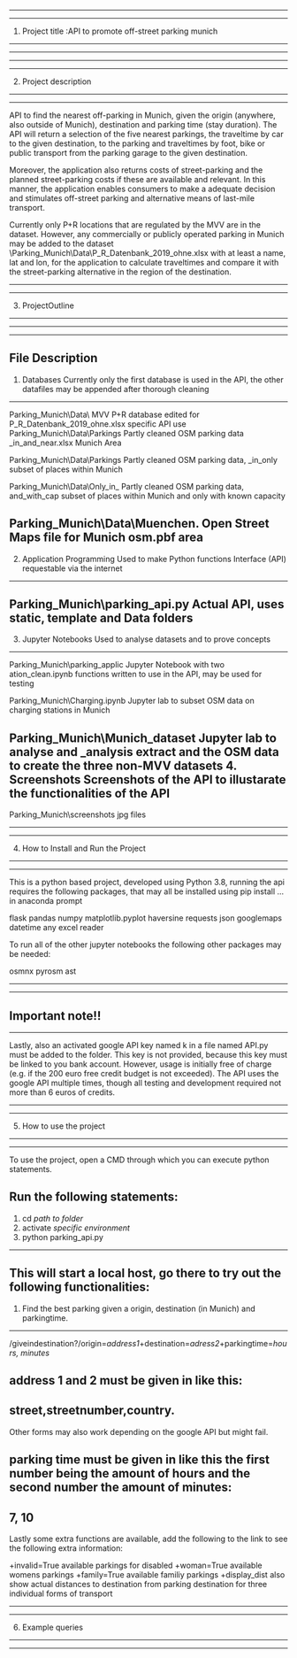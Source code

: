 -----------------------------------------------------------------	
-----------------------------------------------------------------	
1. Project title :API to promote off-street parking munich
-----------------------------------------------------------------	
-----------------------------------------------------------------	

-----------------------------------------------------------------	
-----------------------------------------------------------------	
2. Project description
-----------------------------------------------------------------	
-----------------------------------------------------------------	

API to find the nearest off-parking in Munich, given the origin (anywhere, also outside of Munich), destination and parking time (stay duration). The API will return a selection of the five nearest parkings, the traveltime by car to the given destination, to the parking and traveltimes by foot, bike or public transport from the parking garage to the given destination. 

Moreover, the application also returns costs of street-parking and the planned street-parking costs if these are available and relevant. In this manner, the application enables consumers to make a adequate decision and stimulates off-street parking and alternative means of last-mile transport.

Currently only P+R locations that are regulated by the MVV are in the dataset. However, any commercially or publicly operated parking in Munich may be added to the dataset \Parking_Munich\Data\P_R_Datenbank_2019_ohne.xlsx with at least a name, lat and lon, for the application to calculate traveltimes and compare it with the street-parking alternative in the region of the destination.

-----------------------------------------------------------------	
-----------------------------------------------------------------	
3. ProjectOutline
-----------------------------------------------------------------	
-----------------------------------------------------------------	

-----------------------------------------------------------------	
File						Description
-----------------------------------------------------------------	
1. Databases				Currently only the first 								database is used in the API, 
						the other datafiles may be 								appended after thorough cleaning
-----------------------------------------------------------------	

Parking_Munich\Data\			MVV P+R database edited for 
P_R_Datenbank_2019_ohne.xlsx	specific API use								
Parking_Munich\Data\Parkings	Partly cleaned OSM parking data 
_in_and_near.xlsx			Munich Area

Parking_Munich\Data\Parkings	Partly cleaned OSM parking data,
_in_only			 		subset of places within Munich

Parking_Munich\Data\Only_in_	Partly cleaned OSM parking data, 
and_with_cap				subset of places within Munich 
						and only with known capacity

Parking_Munich\Data\Muenchen.	Open Street Maps file for Munich
osm.pbf					area
-----------------------------------------------------------------	

2. Application Programming 		Used to make Python functions 
Interface (API)				requestable via the internet
-----------------------------------------------------------------									
Parking_Munich\parking_api.py	Actual API, uses static, 								template and Data folders
-----------------------------------------------------------------	

3. Jupyter Notebooks			Used to analyse datasets and to 							prove concepts
-----------------------------------------------------------------	
Parking_Munich\parking_applic	Jupyter Notebook with two 
ation_clean.ipynb			functions written to use in the 							API, may be used for testing

Parking_Munich\Charging.ipynb	Jupyter lab to subset OSM data 							on charging stations in Munich

Parking_Munich\Munich_dataset	Jupyter lab to analyse and 
_analysis					extract and the OSM data 
						to create the three non-MVV 							datasets
4. Screenshots				Screenshots of the API to 								illustarate the functionalities 							of the API
-----------------------------------------------------------------	
Parking_Munich\screenshots		jpg files


-----------------------------------------------------------------	
-----------------------------------------------------------------	
4. How to Install and Run the Project
-----------------------------------------------------------------	
-----------------------------------------------------------------	
This is a python based project, developed using Python 3.8, running the api requires the following packages, that may all be installed using pip install ... in anaconda prompt

flask
pandas
numpy
matplotlib.pyplot
haversine
requests
json
googlemaps
datetime
any excel reader

To run all of the other jupyter notebooks the following other packages may be needed:

osmnx
pyrosm
ast
 
-----------------------------------------------------------------	
-----------------------------------------------------------------	
Important note!!
-----------------------------------------------------------------	
-----------------------------------------------------------------	
Lastly, also an activated google API key named k in a file named API.py must be added to the folder. This key is not provided, because this key must be linked to you bank account. However, usage is initially free of charge (e.g. if the 200 euro free credit budget is not exceeded). The API uses the google API multiple times, though all testing and development required not more than 6 euros of credits.

-----------------------------------------------------------------	
-----------------------------------------------------------------	
5. How to use the project
-----------------------------------------------------------------	
-----------------------------------------------------------------	
To use the project, open a CMD through which you can execute python statements. 

Run the following statements:
-----------------------------------------------------------------	
1. cd *path to folder*
2. activate *specific environment*
3. python parking_api.py
-----------------------------------------------------------------	

This will start a local host, go there to try out the following functionalities:
-----------------------------------------------------------------	
1. Find the best parking given a origin, destination (in Munich) and parkingtime.
-----------------------------------------------------------------	

/giveindestination?/origin=*address1*+destination=*adress2*+parkingtime=*hours, minutes*

address 1 and 2 must be given in like this: 
-----------------------------------------------------------------	
street,streetnumber,country. 
-----------------------------------------------------------------	
Other forms may also work depending on the google API but might fail.

parking time must be given in like this the first number being the amount of hours and the second number the amount of minutes:
-----------------------------------------------------------------	
7, 10
-----------------------------------------------------------------	

Lastly some extra functions are available, add the following to the link to see the following extra information:

+invalid=True	available parkings for disabled
+woman=True	available womens parkings
+family=True	available familiy parkings
+display_dist	also show actual distances to destination from 				parking destination for three individual forms of 			transport

-----------------------------------------------------------------	
-----------------------------------------------------------------	
6. Example queries
-----------------------------------------------------------------	
-----------------------------------------------------------------	



